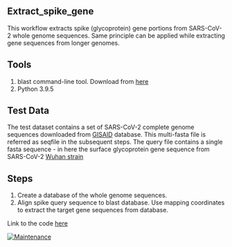 ## Extract_spike_gene

This workflow extracts spike (glycoprotein) gene portions from SARS-CoV-2 whole genome sequences.
Same principle can be applied while extracting gene sequences from longer genomes.

## Tools 
1. blast command-line tool. Download from [here](https://ftp.ncbi.nlm.nih.gov/blast/executables/blast+/LATEST/)
2. Python 3.9.5

## Test Data
The test dataset contains a set of SARS-CoV-2 complete genome sequences downloaded from [GISAID](https://www.gisaid.org) database.
This multi-fasta file is referred as seqfile in the subsequent steps. The query file contains a single fasta sequence - in here the 
surface glycoprotein gene sequence from SARS-CoV-2 [Wuhan strain](https://www.ncbi.nlm.nih.gov/nuccore/NC_045512.2)

## Steps
1. Create a database of the whole genome sequences.
2. Align spike query sequence to blast database. Use mapping coordinates to extract the target gene sequences from database.

Link to the code [here](https://github.com/mikemwanga/wf-sars_cov_spike_gene/blob/main/wf/__init__.py)

[![Maintenance](https://img.shields.io/badge/Maintained%3F-yes-green.svg)](https://GitHub.com/Naereen/StrapDown.js/graphs/commit-activity)
